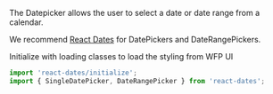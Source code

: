 The Datepicker allows the user to select a date or date range from a calendar.

We recommend [React Dates](https://github.com/airbnb/react-dates) for DatePickers and DateRangePickers.

Initialize with loading classes to load the styling from WFP UI

```js
import 'react-dates/initialize';
import { SingleDatePicker, DateRangePicker } from 'react-dates';
```
